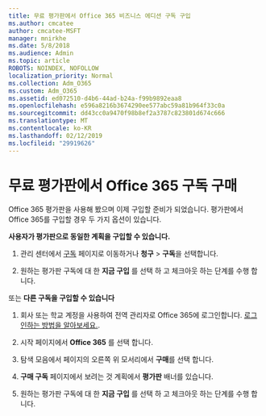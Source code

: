 ```yaml
---
title: 무료 평가판에서 Office 365 비즈니스 에디션 구독 구입
ms.author: cmcatee
author: cmcatee-MSFT
manager: mnirkhe
ms.date: 5/8/2018
ms.audience: Admin
ms.topic: article
ROBOTS: NOINDEX, NOFOLLOW
localization_priority: Normal
ms.collection: Adm_O365
ms.custom: Adm_O365
ms.assetid: ed072510-d4b6-44ad-b24a-f99b9892eaa8
ms.openlocfilehash: e596a8216b3674290ee577abc59a81b964f33c0a
ms.sourcegitcommit: dd43cc0a9470f98b8ef2a3787c823801d674c666
ms.translationtype: MT
ms.contentlocale: ko-KR
ms.lasthandoff: 02/12/2019
ms.locfileid: "29919626"
---
```

# <a name="buy-a-subscription-to-office-365-from-your-free-trial"></a>무료 평가판에서 Office 365 구독 구매

Office 365 평가판을 사용해 봤으며 이제 구입할 준비가 되었습니다. 평가판에서 Office 365를 구입할 경우 두 가지 옵션이 있습니다.
  
 **사용자가 평가판으로 동일한 계획을 구입할 수 있습니다.**
  
1. 관리 센터에서 [구독](https://go.microsoft.com/fwlink/p/?linkid=842054) 페이지로 이동하거나 **청구** \> **구독**을 선택합니다.
    
2. 원하는 평가판 구독에 대 한 **지금 구입** 를 선택 하 고 체크아웃 하는 단계를 수행 합니다. 
    
또는 **다른 구독을 구입할 수 있습니다**
  
1. 회사 또는 학교 계정을 사용하여 전역 관리자로 Office 365에 로그인합니다. [로그인하는 방법을 알아보세요.](https://support.office.com/article/e9eb7d51-5430-4929-91ab-6157c5a050b4).
    
2. 시작 페이지에서 **Office 365** 를 선택 합니다. 
    
3. 탐색 모음에서 페이지의 오른쪽 위 모서리에서 **구매**를 선택 합니다.
    
4. **구매 구독** 페이지에서 보려는 것 계획에서 **평가판** 배너를 있습니다. 
    
5. 원하는 평가판 구독에 대 한 **지금 구입** 를 선택 하 고 체크아웃 하는 단계를 수행 합니다. 
    

